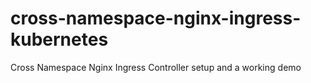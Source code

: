 # cross-namespace-nginx-ingress-kubernetes
Cross Namespace Nginx Ingress Controller setup and a working demo
